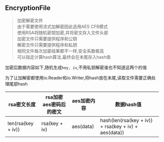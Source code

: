## EncryptionFile

> 加密解密文件  
> 由于需要使用流式加解密因此选用AES CFB模式  
> 使用RSA将随机密钥加密,并将密文存入文件头部  
> 加密文件只需要提供程序和公钥  
> 解密文件只需要提供程序和私钥  
> 相同文件每次加密结果都不一样,安全系数极高  
> 可以指定计算hash算法,最终会在末尾存入hash值  

加密后数据内容如下,随机生成`key, iv`,不用私钥解密谁也不知道这两个的值

为了让加解密都使用io.Reader和io.Writer,将hash放在末尾,读取文件需要正确处理尾部hash

| rsa密文长度            | rsa加密aes密码后的密文 | aes加密内容   | 数据hash值                                              |
|--------------------|----------------|-----------|------------------------------------------------------|
| len(rsa(key + iv)) | rsa(key + iv)  | aes(data) | hash(len(rsa(key + iv)) + rsa(key + iv) + aes(data)) |
